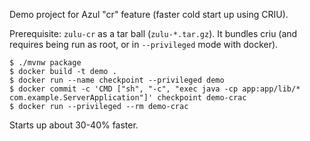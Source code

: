 Demo project for Azul "cr" feature (faster cold start up using CRIU).

Prerequisite: `zulu-cr` as a tar ball (`zulu-*.tar.gz`). It bundles criu (and requires being run as root, or in `--privileged` mode with docker).

```
$ ./mvnw package
$ docker build -t demo .
$ docker run --name checkpoint --privileged demo
$ docker commit -c 'CMD ["sh", "-c", "exec java -cp app:app/lib/* com.example.ServerApplication"]' checkpoint demo-crac
$ docker run --privileged --rm demo-crac
```

Starts up about 30-40% faster.